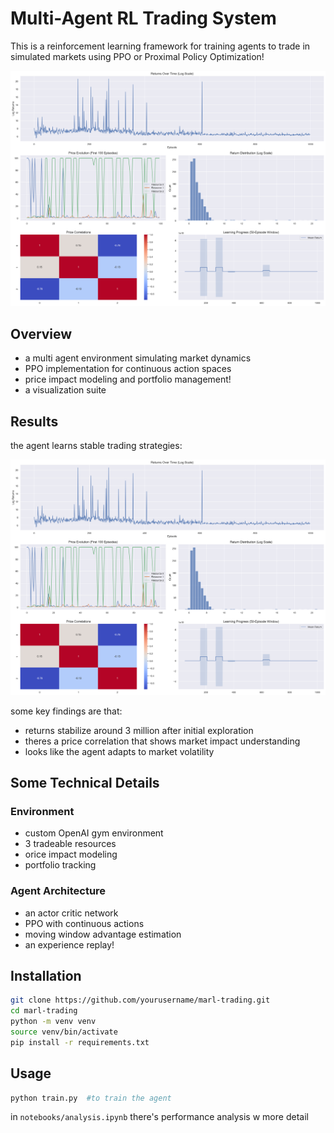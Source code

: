 # Multi-Agent RL Trading System

This is a reinforcement learning framework for training agents to trade in simulated markets using PPO or Proximal Policy Optimization!

![Training Dashboard](results/analysis_dashboard.png)

## Overview

- a multi agent environment simulating market dynamics
- PPO implementation for continuous action spaces
- price impact modeling and portfolio management!
- a visualization suite

## Results

the agent learns stable trading strategies:

![Returns Over Time](results/analysis_dashboard.png)

some key findings are that:
- returns stabilize around 3 million after initial exploration
- theres a price correlation that shows market impact understanding
- looks like the agent adapts to market volatility

## Some Technical Details

### Environment
- custom OpenAI gym environment
- 3 tradeable resources
- orice impact modeling
- portfolio tracking

### Agent Architecture
- an actor critic network
- PPO with continuous actions
- moving window advantage estimation
- an experience replay!

## Installation
```bash
git clone https://github.com/yourusername/marl-trading.git
cd marl-trading
python -m venv venv
source venv/bin/activate
pip install -r requirements.txt
```

## Usage
```python
python train.py  #to train the agent
```

in `notebooks/analysis.ipynb` there's performance analysis w more detail